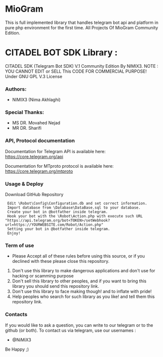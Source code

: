 # MioGram

This is full implemented library that handles telegram bot api and platform in pure php environment for the first time.
All Projects Of MioGram Community Edition.



# CITADEL BOT SDK Library :

 CITADEL SDK (Telegram Bot SDK) V.1 Community Edition By NIMIX3.
 NOTE : YOU CANNOT EDIT or SELL This CODE FOR COMMERCIAL PURPOSE!
 Under GNU GPL V.3 License



### Authors:

- NIMIX3 (Nima Akhlaghi)




### Special Thanks:

- MS DR. Movahed Nejad
- MR DR. Sharifi




### API, Protocol documentation

Documentation for Telegram API is available here: https://core.telegram.org/api

Documentation for MTproto protocol is available here: https://core.telegram.org/mtproto




### Usage & Deploy

Download GitHub Repository

     Edit \Robot\Config\Configuration.db and set correct information.
     Import database from \Database\DataBase.sql to your database.
     Create your bot in @botfather inside telegram.
     Hook your bot with the \Robot\Action.php with execute such URL "https://api.telegram.org/bot<TOKEN>/setWebhook?url=https://YOURWEBSITE.com/Robot/Action.php"
     Setting your bot in @botfather inside telegram.
     Enjoy!

     
     
### Term of use
- Please Accept all of these rules before using this source, or if you declined with these please close this repository.

1. Don't use this library to make dangerous applications and don't use for hacking or scamming purpose
2. Don't sell this library to other peoples, and if you want to bring this library you should send this repository link.
3. Don't use this library to face making though! and to inflate with pride!
4. Help peoples who search for such library as you like! and tell them this repository link.



### Contacts 

If you would like to ask a question, you can write to our telegram or to the github (or both). To contact us via telegram, use our usernames :  
- @NiMiX3


Be Happy  ;)
